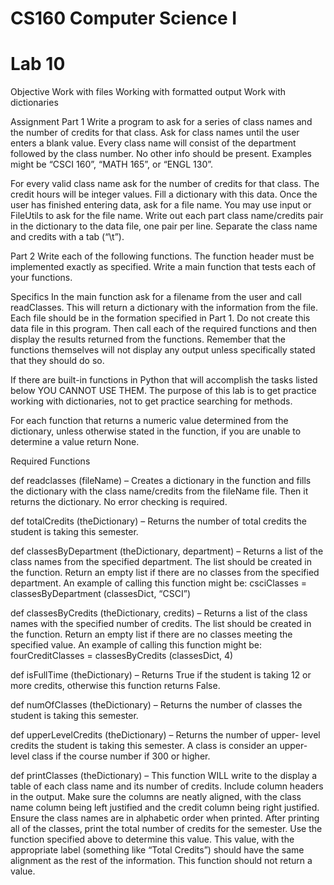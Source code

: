 # CS160 Computer Science I

# Lab 10

Objective
Work with files
Working with formatted output
Work with dictionaries

Assignment
Part 1
Write a program to ask for a series of class names and the number of credits for
that class. Ask for class names until the user enters a blank value. Every class
name will consist of the department followed by the class number. No other info
should be present. Examples might be “CSCI 160”, “MATH 165”, or “ENGL 130”.

For every valid class name ask for the number of credits for that class. The credit
hours will be integer values. Fill a dictionary with this data. Once the user has
finished entering data, ask for a file name. You may use input or FileUtils to
ask for the file name. Write out each part class name/credits pair in the dictionary
to the data file, one pair per line. Separate the class name and credits with a tab
(“\t”).

Part 2
Write each of the following functions. The function header must be implemented
exactly as specified. Write a main function that tests each of your functions.

Specifics
In the main function ask for a filename from the user and call readClasses. This
will return a dictionary with the information from the file. Each file should be in the
formation specified in Part 1. Do not create this data file in this program. Then
call each of the required functions and then display the results returned from the
functions. Remember that the functions themselves will not display any output
unless specifically stated that they should do so.

If there are built-in functions in Python that will accomplish the tasks listed below
YOU CANNOT USE THEM. The purpose of this lab is to get practice working
with dictionaries, not to get practice searching for methods.

For each function that returns a numeric value determined from the dictionary,
unless otherwise stated in the function, if you are unable to determine a value
return None.

Required Functions

def readclasses (fileName) – Creates a dictionary in the function and fills
the dictionary with the class name/credits from the fileName file. Then it returns
the dictionary. No error checking is required.

def totalCredits (theDictionary) – Returns the number of total credits the
student is taking this semester.

def classesByDepartment (theDictionary, department) – Returns a list
of the class names from the specified department. The list should be created in
the function. Return an empty list if there are no classes from the specified
department. An example of calling this function might be:
csciClasses = classesByDepartment (classesDict, “CSCI”)

def classesByCredits (theDictionary, credits) – Returns a list of the
class names with the specified number of credits. The list should be created in
the function. Return an empty list if there are no classes meeting the specified
value. An example of calling this function might be:
fourCreditClasses = classesByCredits (classesDict, 4)

def isFullTime (theDictionary) – Returns True if the student is taking 12
or more credits, otherwise this function returns False.

def numOfClasses (theDictionary) – Returns the number of classes the
student is taking this semester.

def upperLevelCredits (theDictionary) – Returns the number of upper-
level credits the student is taking this semester. A class is consider an upper-
level class if the course number if 300 or higher.

def printClasses (theDictionary) – This function WILL write to the display
a table of each class name and its number of credits. Include column headers in
the output. Make sure the columns are neatly aligned, with the class name
column being left justified and the credit column being right justified. Ensure the
class names are in alphabetic order when printed. After printing all of the classes,
print the total number of credits for the semester. Use the function specified
above to determine this value. This value, with the appropriate label (something
like “Total Credits”) should have the same alignment as the rest of the
information. This function should not return a value.
